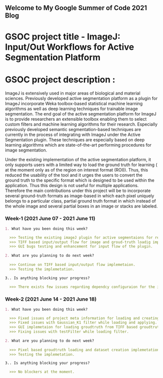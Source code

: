 ## Welcome to My Google Summer of Code 2021 Blog

# GSOC project title - ImageJ: Input/Out Workflows for Active Segmentation Platform

# GSOC project description :

ImageJ is extensively used in major areas of biological and material sciences. Previously developed active segmentation platform as a plugin for ImageJ incorporate Weka 
toolbox-based statistical machine learning algorithms as well as deep learning techniques for trainable image segmentation. The end goal of the active segmentation platform 
for ImageJ is to provide researchers an extensible toolbox enabling them to select custom filters and machine learning algorithms for their research. Especially previously developed semantic segmentation-based techniques are currently in the process of integrating with ImageJ under the Active Segmentation plugin. These techniques are especially based on deep learning algorithms which are state-of-the-art performing procedures for image segmentation.

Under the existing implementation of the active segmentation platform, it only supports users with a limited way to load the ground truth for learning ( at the moment only 
as of the region on interest format (ROI)). Thus, this reduced the usability of the tool and it urges the users to convert the ground truth to the specific format which is designed to be used within the application. Thus this design is not useful for multiple applications. Therefore the main contributions under this project will be to incorporate several ground-truth formats as image-based in which each pixel uniquely belongs to a particular class, partial ground truth format in which instead of the whole image and several partial boxes in an image or stacks are labeled.


<!-- You can use the [editor on GitHub](https://github.com/piyumalanthony/piyumalanthony.github.io/edit/main/README.md) to maintain and preview the content for your website in Markdown files. -->
<!-- 
Whenever you commit to this repository, GitHub Pages will run [Jekyll](https://jekyllrb.com/) to rebuild the pages in your site, from the content in your Markdown files. -->

<!-- ### Markdown

Markdown is a lightweight and easy-to-use syntax for styling your writing. It includes conventions for -->
### Week-1 (2021 June 07 - 2021 June 11)
```markdown
1. What have you been doing this week?

  >>> Testing the existing imageJ plugin for active segmentaions for reported issues.
  >>> TIFF based input/output flow for image and groud-truth loadig implemetation.
  >>> GUI bugs testing and enhancement for input flow of the plugin.
 
2. What are you planning to do next week?
  
  >>> Continue on TIFF based input/output flow implemetaion.
  >>> Testing the implemetation.

3.. Is anything blocking your progress?

  >>> There exists few issues regarding dependcy configuraion for the imageJ plugin and the mentors are contated and reported the issue.
```


### Week-2 (2021 June 14 - 2021 June 18)
```markdown
1. What have you been doing this week?

  >>> Fixed issues of project meta information for loading and creating projects for segmentation.
  >>> Fixed issues with Gaussian_K1 filter while loading and applying.
  >>> GUI implemetaion for loading groudtruth from TIFF based groudtruth.
  >>> Fixing issues with testFilter while loading filter.
 
2. What are you planning to do next week?
  
  >>> Pixel based groudtruth loading and dataset creation implemetation.
  >>> Testing the implemetation.

3.. Is anything blocking your progress?

  >>> No blockers at the moment.
```


